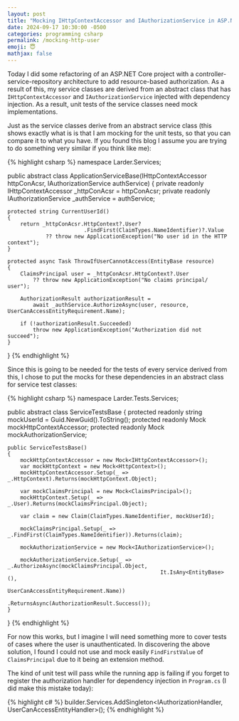 ```yaml
---
layout: post
title: "Mocking IHttpContextAccessor and IAuthorizationService in ASP.NET Core unit tests"
date: 2024-09-17 10:30:00 -0500
categories: programming csharp
permalink: /mocking-http-user
emoji: 😇
mathjax: false
---
```


Today I did some refactoring of an ASP.NET Core project with a controller-service-repository architecture to add resource-based authorization. As a result of this, my service classes are derived from an abstract class that has `IHttpContextAccessor` and `IAuthorizationService` injected with dependency injection. As a result, unit tests of the service classes need mock implementations.

Just as the service classes derive from an abstract service class (this shows exactly what is is that I am mocking for the unit tests, so that you can compare it to what you have. If you found this blog I assume you are trying to do something very similar if you think like me):

{% highlight csharp %}
namespace Larder.Services;

public abstract class ApplicationServiceBase(IHttpContextAccessor httpConAcsr,
                                            IAuthorizationService authService)
{
    private readonly IHttpContextAccessor _httpConAcsr = httpConAcsr;
    private readonly IAuthorizationService _authService = authService;

    protected string CurrentUserId()
    {
        return _httpConAcsr.HttpContext?.User?
                            .FindFirst(ClaimTypes.NameIdentifier)?.Value
                ?? throw new ApplicationException("No user id in the HTTP context");
    }

    protected async Task ThrowIfUserCannotAccess(EntityBase resource)
    {
        ClaimsPrincipal user = _httpConAcsr.HttpContext?.User
            ?? throw new ApplicationException("No claims principal/ user");

        AuthorizationResult authorizationResult =
            await _authService.AuthorizeAsync(user, resource, UserCanAccessEntityRequirement.Name);

        if (!authorizationResult.Succeeded)
            throw new ApplicationException("Authorization did not succeed");
    }
}
{% endhighlight %}

Since this is going to be needed for the tests of every service derived from this, I chose to put the mocks for these dependencies in an abstract class for service test classes:

{% highlight csharp %}
namespace Larder.Tests.Services;

public abstract class ServiceTestsBase
{
    protected readonly string mockUserId = Guid.NewGuid().ToString();
    protected readonly Mock<IHttpContextAccessor> mockHttpContextAccessor;
    protected readonly Mock<IAuthorizationService> mockAuthorizationService;

    public ServiceTestsBase()
    {
        mockHttpContextAccessor = new Mock<IHttpContextAccessor>();
        var mockHttpContext = new Mock<HttpContext>();
        mockHttpContextAccessor.Setup(_ => _.HttpContext).Returns(mockHttpContext.Object);

        var mockClaimsPrincipal = new Mock<ClaimsPrincipal>();
        mockHttpContext.Setup(_ => _.User).Returns(mockClaimsPrincipal.Object);

        var claim = new Claim(ClaimTypes.NameIdentifier, mockUserId);

        mockClaimsPrincipal.Setup(_ => _.FindFirst(ClaimTypes.NameIdentifier)).Returns(claim);

        mockAuthorizationService = new Mock<IAuthorizationService>();

        mockAuthorizationService.Setup(_ => _.AuthorizeAsync(mockClaimsPrincipal.Object,
                                                    It.IsAny<EntityBase>(),
                                                    UserCanAccessEntityRequirement.Name))
                                    .ReturnsAsync(AuthorizationResult.Success());
    }
}
{% endhighlight %}

For now this works, but I imagine I will need something more to cover tests of cases where the user is unauthenticated. In discovering the above solution, I found I could not use and mock easily `FindFirstValue` of `ClaimsPrincipal` due to it being an extension method.

The kind of unit test will pass while the running app is failing if you forget to register the authorization handler for dependency injection in `Program.cs` (I did make this mistake today):

{% highlight c# %}
builder.Services.AddSingleton<IAuthorizationHandler, UserCanAccessEntityHandler>();
{% endhighlight %}